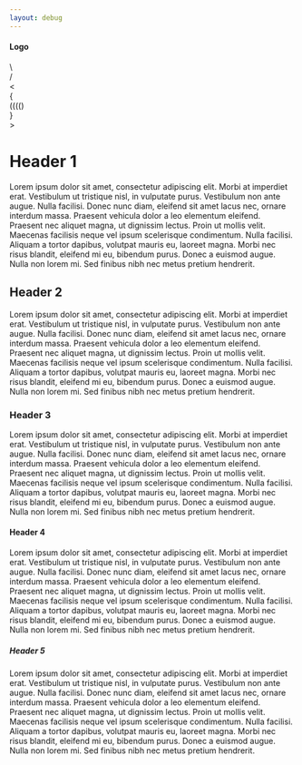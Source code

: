 ```yaml
---
layout: debug
---
```

#### Logo


<div class="bugs-logo">
  <div class="bugs-logo-left-antennae">\</div>
  <div class="bugs-logo-right-antennae">/</div>
  <div class="bugs-logo-left-wing">&lt;</div>
  <div class="bugs-logo-left-body">{</div>
  <div class="bugs-logo-middle-body">(((()</div>
  <div class="bugs-logo-right-body">}</div>
  <div class="bugs-logo-right-wing">&gt;</div>
</div>

# Header 1
Lorem ipsum dolor sit amet, consectetur adipiscing elit. Morbi at imperdiet erat. Vestibulum ut tristique nisl, in vulputate purus. Vestibulum non ante augue. Nulla facilisi. Donec nunc diam, eleifend sit amet lacus nec, ornare interdum massa. Praesent vehicula dolor a leo elementum eleifend. Praesent nec aliquet magna, ut dignissim lectus. Proin ut mollis velit. Maecenas facilisis neque vel ipsum scelerisque condimentum. Nulla facilisi. Aliquam a tortor dapibus, volutpat mauris eu, laoreet magna. Morbi nec risus blandit, eleifend mi eu, bibendum purus. Donec a euismod augue. Nulla non lorem mi. Sed finibus nibh nec metus pretium hendrerit.

## Header 2
Lorem ipsum dolor sit amet, consectetur adipiscing elit. Morbi at imperdiet erat. Vestibulum ut tristique nisl, in vulputate purus. Vestibulum non ante augue. Nulla facilisi. Donec nunc diam, eleifend sit amet lacus nec, ornare interdum massa. Praesent vehicula dolor a leo elementum eleifend. Praesent nec aliquet magna, ut dignissim lectus. Proin ut mollis velit. Maecenas facilisis neque vel ipsum scelerisque condimentum. Nulla facilisi. Aliquam a tortor dapibus, volutpat mauris eu, laoreet magna. Morbi nec risus blandit, eleifend mi eu, bibendum purus. Donec a euismod augue. Nulla non lorem mi. Sed finibus nibh nec metus pretium hendrerit.

### Header 3
Lorem ipsum dolor sit amet, consectetur adipiscing elit. Morbi at imperdiet erat. Vestibulum ut tristique nisl, in vulputate purus. Vestibulum non ante augue. Nulla facilisi. Donec nunc diam, eleifend sit amet lacus nec, ornare interdum massa. Praesent vehicula dolor a leo elementum eleifend. Praesent nec aliquet magna, ut dignissim lectus. Proin ut mollis velit. Maecenas facilisis neque vel ipsum scelerisque condimentum. Nulla facilisi. Aliquam a tortor dapibus, volutpat mauris eu, laoreet magna. Morbi nec risus blandit, eleifend mi eu, bibendum purus. Donec a euismod augue. Nulla non lorem mi. Sed finibus nibh nec metus pretium hendrerit.

#### Header 4
Lorem ipsum dolor sit amet, consectetur adipiscing elit. Morbi at imperdiet erat. Vestibulum ut tristique nisl, in vulputate purus. Vestibulum non ante augue. Nulla facilisi. Donec nunc diam, eleifend sit amet lacus nec, ornare interdum massa. Praesent vehicula dolor a leo elementum eleifend. Praesent nec aliquet magna, ut dignissim lectus. Proin ut mollis velit. Maecenas facilisis neque vel ipsum scelerisque condimentum. Nulla facilisi. Aliquam a tortor dapibus, volutpat mauris eu, laoreet magna. Morbi nec risus blandit, eleifend mi eu, bibendum purus. Donec a euismod augue. Nulla non lorem mi. Sed finibus nibh nec metus pretium hendrerit.

##### Header 5
Lorem ipsum dolor sit amet, consectetur adipiscing elit. Morbi at imperdiet erat. Vestibulum ut tristique nisl, in vulputate purus. Vestibulum non ante augue. Nulla facilisi. Donec nunc diam, eleifend sit amet lacus nec, ornare interdum massa. Praesent vehicula dolor a leo elementum eleifend. Praesent nec aliquet magna, ut dignissim lectus. Proin ut mollis velit. Maecenas facilisis neque vel ipsum scelerisque condimentum. Nulla facilisi. Aliquam a tortor dapibus, volutpat mauris eu, laoreet magna. Morbi nec risus blandit, eleifend mi eu, bibendum purus. Donec a euismod augue. Nulla non lorem mi. Sed finibus nibh nec metus pretium hendrerit.

